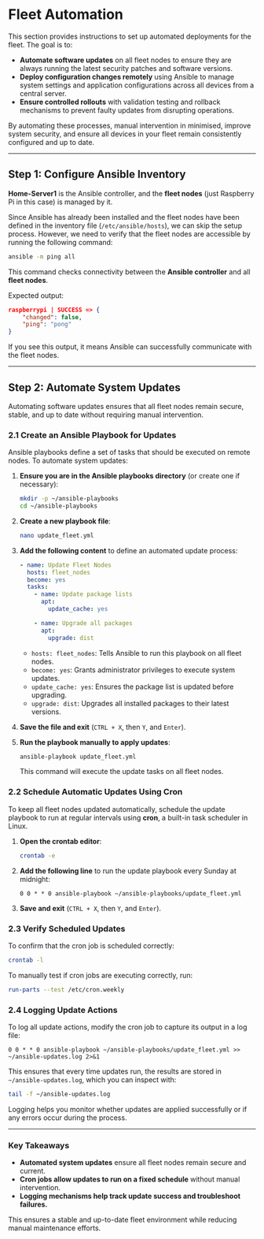 # Fleet Automation

This section provides instructions to set up automated deployments for the fleet. The goal is to:

- **Automate software updates** on all fleet nodes to ensure they are always running the latest security patches and software versions.
- **Deploy configuration changes remotely** using Ansible to manage system settings and application configurations across all devices from a central server.
- **Ensure controlled rollouts** with validation testing and rollback mechanisms to prevent faulty updates from disrupting operations.

By automating these processes, manual intervention in minimised, improve system security, and ensure all devices in your fleet remain consistently configured and up to date.

---

## Step 1: Configure Ansible Inventory

**Home-Server1** is the Ansible controller, and the **fleet nodes** (just Raspberry Pi in this case) is managed by it.

Since Ansible has already been installed and the fleet nodes have been defined in the inventory file (`/etc/ansible/hosts`), we can skip the setup process. However, we need to verify that the fleet nodes are accessible by running the following command:

   ```bash
   ansible -m ping all
   ```
   
This command checks connectivity between the **Ansible controller** and all **fleet nodes**.

Expected output:
   ```json
   raspberrypi | SUCCESS => {
       "changed": false,
       "ping": "pong"
   }
   ```
If you see this output, it means Ansible can successfully communicate with the fleet nodes.

---

## Step 2: Automate System Updates

Automating software updates ensures that all fleet nodes remain secure, stable, and up to date without requiring manual intervention.

### 2.1 Create an Ansible Playbook for Updates

Ansible playbooks define a set of tasks that should be executed on remote nodes. To automate system updates:

1. **Ensure you are in the Ansible playbooks directory** (or create one if necessary):
   ```bash
   mkdir -p ~/ansible-playbooks
   cd ~/ansible-playbooks
   ```
2. **Create a new playbook file**:
   ```bash
   nano update_fleet.yml
   ```
3. **Add the following content** to define an automated update process:
   ```yaml
   - name: Update Fleet Nodes
     hosts: fleet_nodes
     become: yes
     tasks:
       - name: Update package lists
         apt:
           update_cache: yes

       - name: Upgrade all packages
         apt:
           upgrade: dist
   ```
   - `hosts: fleet_nodes`: Tells Ansible to run this playbook on all fleet nodes.
   - `become: yes`: Grants administrator privileges to execute system updates.
   - `update_cache: yes`: Ensures the package list is updated before upgrading.
   - `upgrade: dist`: Upgrades all installed packages to their latest versions.

4. **Save the file and exit** (`CTRL + X`, then `Y`, and `Enter`).

5. **Run the playbook manually to apply updates**:
   ```bash
   ansible-playbook update_fleet.yml
   ```
   This command will execute the update tasks on all fleet nodes.

### 2.2 Schedule Automatic Updates Using Cron

To keep all fleet nodes updated automatically, schedule the update playbook to run at regular intervals using **cron**, a built-in task scheduler in Linux.

1. **Open the crontab editor**:
   ```bash
   crontab -e
   ```
2. **Add the following line** to run the update playbook every Sunday at midnight:
   ```cron
   0 0 * * 0 ansible-playbook ~/ansible-playbooks/update_fleet.yml
   ```
3. **Save and exit** (`CTRL + X`, then `Y`, and `Enter`).

### 2.3 Verify Scheduled Updates

To confirm that the cron job is scheduled correctly:
```bash
crontab -l
```

To manually test if cron jobs are executing correctly, run:
```bash
run-parts --test /etc/cron.weekly
```

### 2.4 Logging Update Actions

To log all update actions, modify the cron job to capture its output in a log file:
```cron
0 0 * * 0 ansible-playbook ~/ansible-playbooks/update_fleet.yml >> ~/ansible-updates.log 2>&1
```
This ensures that every time updates run, the results are stored in `~/ansible-updates.log`, which you can inspect with:
```bash
tail -f ~/ansible-updates.log
```

Logging helps you monitor whether updates are applied successfully or if any errors occur during the process.

---

### Key Takeaways

- **Automated system updates** ensure all fleet nodes remain secure and current.
- **Cron jobs allow updates to run on a fixed schedule** without manual intervention.
- **Logging mechanisms help track update success and troubleshoot failures.**

This ensures a stable and up-to-date fleet environment while reducing manual maintenance efforts.
